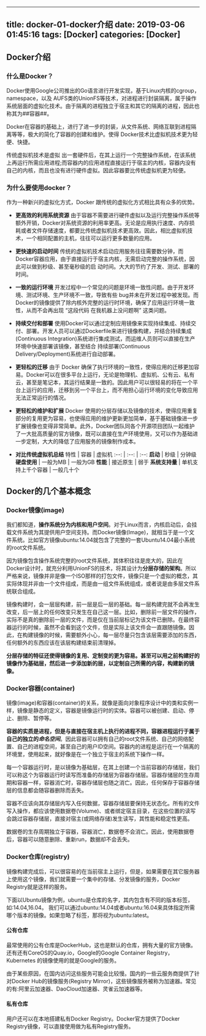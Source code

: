 
---
title: docker-01-docker介绍
date: 2019-03-06 01:45:16
tags: [Docker]
categories: [Docker]
---
## Docker介绍
### 什么是Docker？
Docker使用Google公司推出的Go语言进行开发实现，基于Linux内核的cgroup，namespace，以及 AUFS类的UnionFS等技术，对进程进行封装隔离，属于操作系统层面的虚拟化技术。由于隔离的进程独立于宿主和其它的隔离的进程，因此也称其为##容器##。

Docker在容器的基础上，进行了进一步的封装，从文件系统、网络互联到进程隔离等等，极大的简化了容器的创建和维护。使得 Docker技术比虚拟机技术更为轻便、快捷。

传统虚拟机技术是虚拟 出一套硬件后，在其上运行一个完整操作系统，在该系统上再运行所需应用进程;而容器内的应用进程直接运行于宿主的内核，容器内没有自己的内核，而且也没有进行硬件虚拟。因此容器要比传统虚拟机更为轻便。

### 为什么要使用docker？
作为一种新兴的虚拟化方式，Docker 跟传统的虚拟化方式相比具有众多的优势。

- **更高效的利用系统资源**
由于容器不需要进行硬件虚拟以及运行完整操作系统等额外开销，Docker对系统资源的利用率更高。无论是应用执行速度、内存损耗或者文件存储速度，都要比传统虚拟机技术更高效。因此，相比虚拟机技术，一个相同配置的主机，往往可以运行更多数量的应用。

- **更快速的启动时间**
传统的虚拟机技术启动应用服务往往需要数分钟，而Docker容器应用，由于直接运行于宿主内核，无需启动完整的操作系统，因此可以做到秒级、甚至毫秒级的启 动时间。大大的节约了开发、测试、部署的时间。

- **一致的运行环境**
开发过程中一个常见的问题是环境一致性问题。由于开发环境、测试环境、生产环境不一致，导致有些 bug并未在开发过程中被发现。而Docker的镜像提供了除内核外完整的运行时环境，确保了应用运行环境一致性，从而不会再出现 “这段代码 在我机器上没问题啊” 这类问题。

- **持续交付和部署**
使用Docker可以通过定制应用镜像来实现持续集成、持续交付、部署。开发人员可以通过Dockerfile来进行镜像构建，并结合持续集成(Continuous Integration)系统进行集成测试，而运维人员则可以直接在生产环境中快速部署该镜像，甚至结合 持续部署(Continuous Delivery/Deployment)系统进行自动部署。

- **更轻松的迁移**
由于 Docker 确保了执行环境的一致性，使得应用的迁移更加容易。Docker可以在很多平台上运行，无论是物理机、虚拟机、公有云、私有云，甚至是笔记本，其运行结果是一致的。因此用户可以很轻易的将在一个平台上运行的应用，迁移到另一个平台上，而不用担心运行环境的变化导致应用无法正常运行的情况。

- **更轻松的维护和扩展**
Docker 使用的分层存储以及镜像的技术，使得应用重复部分的复用更为容易，也使得应用的维护更新更加简单，基于基础镜像进一步扩展镜像也变得非常简单。此外，Docker团队同各个开源项目团队一起维护了一大批高质量的官方镜像，既可以直接在生产环境使用，又可以作为基础进一步定制，大大的降低了应用服务的镜像制作成本。

- **对比传统虚拟机总结**
特性 | 容器 | 虚拟机
:--: | :--: | :--:
**启动** | 秒级 | 分钟级
**硬盘使用** | 一般为MB | 一般为GB
**性能** | 接近原生 | 弱于
**系统支持量** | 单机支持上千个容器 | 一般几十个

## Docker的几个基本概念
### Docker镜像(image)
我们都知道，**操作系统分为内核和用户空间**。对于Linux而言，内核启动后，会挂载文件系统为其提供用户空间支持。而Docker镜像(Image)，就相当于是一个文件系统。比如官方镜像ubuntu:14.04就包含了完整的一套Ubuntu14.04最小系统的root文件系统。

因为镜像包含操作系统完整的root文件系统，其体积往往是庞大的，因此在Docker设计时，就充分利用UnionFS的技术，将其设计为**分层存储的架构**。所以严格来说，镜像并非是像一个ISO那样的打包文件，镜像只是一个虚拟的概念，其实际体现并非由一个文件组成，而是由一组文件系统组成，或者说是由多层文件系统联合组成。

镜像构建时，会一层层构建，前一层是后一层的基础。每一层构建完就不会再发生改变，后一层上的任何改变只发生在自己这一层。比如，删除前一层文件的操作，实际不是真的删除前一层的文件，而是仅在当前层标记为该文件已删除。在最终容器运行的时候，虽然不会看到这个文件，但是实际上该文件会一直跟随镜像。因此，在构建镜像的时候，需要额外小心，每一层尽量只包含该层需要添加的东西，任何额外的东西应该在该层构建结束前清理掉。

**分层存储的特征还使得镜像的复用、定制变的更为容易。甚至可以用之前构建好的镜像作为基础层，然后进一步添加新的层，以定制自己所需的内容，构建新的镜像。**


### Docker容器(container)
镜像(image)和容器(container)的关系，就像是面向对象程序设计中的类和实例一样，镜像是静态的定义，容器是镜像运行时的实体。容器可以被创建、启动、停止、删除、暂停等。

**容器的实质是进程，但是与直接在宿主机上执行的进程不同，容器进程运行于属于自己的独立的*命名空间***。因此容器可以拥有自己的root文件系统、自己的网络配置、自己的进程空间，甚至自己的用户ID空间。容器内的进程是运行在一个隔离的环境里，使用起来，就好像是在一个独立于宿主的系统下操作一样。

每一个容器运行时，是以镜像为基础层，在其上创建一个当前容器的存储层，我们可以称这个为容器运行时读写而准备的存储层为容器存储层。容器存储层的生存周期和容器一样，容器消亡时，容器存储层也随之消亡。因此，任何保存于容器存储层的信息都会随容器删除而丢失。

容器不应该向其存储层内写入任何数据，容器存储层要保持无状态化。所有的文件写入操作，都应该使用数据卷(Volume)、或者绑定宿主目录，在这些位置的读写会跳过容器存储层，直接对宿主(或网络存储)发生读写，其性能和稳定性更高。

数据卷的生存周期独立于容器，容器消亡，数据卷不会消亡。因此，使用数据卷后，容器可以随意删除、重新run，数据却不会丢失。

### Docker仓库(registry)
镜像构建完成后，可以很容易的在当前宿主上运行，但是，如果需要在其它服务器上使用这个镜像，我们就需要一个集中的存储、分发镜像的服务，Docker Registry就是这样的服务。

下面以Ubuntu镜像为例，ubuntu是仓库的名字，其内包含有不同的版本标签，如:14.04,16.04。 我们可以通过ubuntu:14.04或者ubuntu:16.04来具体指定所需哪个版本的镜像。如果忽略了标签，那将视为ubuntu:latest。
#### 公有仓库
最常使用的公有仓库是DockerHub，这也是默认的仓库，拥有大量的官方镜像。还有还有CoreOS的Quay.io，Google的Google Container Registry，Kubernetes 的镜像使用的就是Google的服务。

由于某些原因，在国内访问这些服务可能会比较慢。国内的一些云服务商提供了针对Docker Hub的镜像服务(Registry Mirror)，这些镜像服务被称为加速器。常见的有:阿里云加速器、DaoCloud加速器、灵雀云加速器等。

#### 私有仓库
用户还可以在本地搭建私有Docker Registry。Docker官方提供了Docker Registry镜像，可以直接使用做为私有Registry服务。